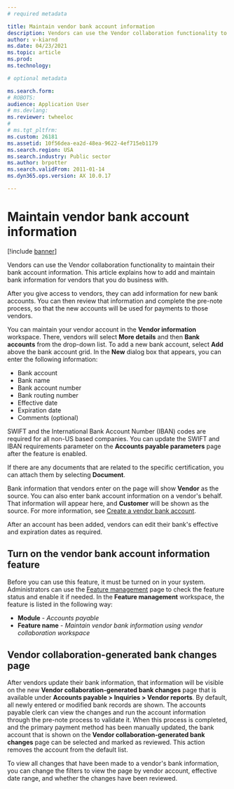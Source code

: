 ```yaml
---
# required metadata

title: Maintain vendor bank account information
description: Vendors can use the Vendor collaboration functionality to maintain their bank account information. This article explains how to add and maintain bank information for vendors that you do business with.
author: v-kiarnd
ms.date: 04/23/2021
ms.topic: article
ms.prod: 
ms.technology: 

# optional metadata

ms.search.form: 
# ROBOTS: 
audience: Application User
# ms.devlang: 
ms.reviewer: twheeloc
# 
# ms.tgt_pltfrm: 
ms.custom: 26181
ms.assetid: 10f56dea-ea2d-48ea-9622-4ef715eb1179
ms.search.region: USA
ms.search.industry: Public sector
ms.author: brpotter
ms.search.validFrom: 2011-01-14
ms.dyn365.ops.version: AX 10.0.17

---
```


# Maintain vendor bank account information

[!include [banner](../includes/banner.md)]

Vendors can use the Vendor collaboration functionality to maintain their bank account information. This article explains how to add and maintain bank information for vendors that you do business with.

After you give access to vendors, they can add information for new bank accounts. You can then review that information and complete the pre-note process, so that the new accounts will be used for payments to those vendors.

You can maintain your vendor account in the **Vendor information** workspace. There, vendors will select **More details** and then **Bank accounts** from the drop-down list. To add a new bank account, select **Add** above the bank account grid. In the **New** dialog box that appears, you can enter the following information:

- Bank account
- Bank name
- Bank account number
- Bank routing number
- Effective date
- Expiration date
- Comments (optional)

SWIFT and the International Bank Account Number (IBAN) codes are required for all non-US based companies. You can update the SWIFT and IBAN requirements parameter on the **Accounts payable parameters** page after the feature is enabled.

If there are any documents that are related to the specific certification, you can attach them by selecting **Document**.

Bank information that vendors enter on the page will show **Vendor** as the source. You can also enter bank account information on a vendor's behalf. That information will appear here, and **Customer** will be shown as the source. For more information, see [Create a vendor bank account](../../supply-chain/procurement/tasks/create-vendor-bank-account.md).

After an account has been added, vendors can edit their bank's effective and expiration dates as required.

## Turn on the vendor bank account information feature

Before you can use this feature, it must be turned on in your system. Administrators can use the [Feature management](../../fin-ops-core/fin-ops/get-started/feature-management/feature-management-overview.md) page to check the feature status and enable it if needed. In the **Feature management** workspace, the feature is listed in the following way:

- **Module** - *Accounts payable*
- **Feature name** - *Maintain vendor bank information using vendor collaboration workspace*

## Vendor collaboration-generated bank changes page

After vendors update their bank information, that information will be visible on the new **Vendor collaboration-generated bank changes** page that is available under **Accounts payable \> Inquiries \> Vendor reports**. By default, all newly entered or modified bank records are shown. The accounts payable clerk can view the changes and run the account information through the pre-note process to validate it. When this process is completed, and the primary payment method has been manually updated, the bank account that is shown on the **Vendor collaboration-generated bank changes** page can be selected and marked as reviewed. This action removes the account from the default list.

To view all changes that have been made to a vendor's bank information, you can change the filters to view the page by vendor account, effective date range, and whether the changes have been reviewed.
